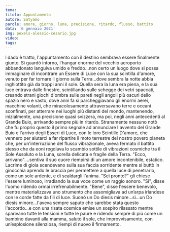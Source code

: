 ```yaml
---
tema:
titolo: Appuntamento
autore: Satyamo
parole: amore, giorno, luna, precisione, ritardo, flusso, battito
data: '6 gennaio 2021'
img: pexels-alessio-cesario.jpg
video: 
tags: 
---
```

l dado è tratto, l'appuntamento con il destino sembrava essere finalmente giunto. Si guardò intorno, l'hangar enorme del vecchio aeroporto  abbandonato languiva umido e freddo...non certo un luogo dove si possa immaginare di incontrare un Essere di Luce con la sua scintilla d'amore, venuto per far tornare il giorno sulla Terra...dove sembra la notte abbia inghiottito già da troppi anni il sole. 
Quella sera la luna era piena, e la sua luce entrava dalle finestre, scintillando sulle schegge dei vetri spaccati, creando strani giochi d'ombra sulle pareti negli angoli più oscuri dello spazio nero e vasto, dove anni fa si parcheggiavano gli enormi aerei, macchine volanti, che miracolosamente attraversavano terre e oceani sconfinati, per atterrare nei luoghi più distanti del mondo, mantenendo, inizialmente, una precisione quasi svizzera, ma poi, negli anni antecedenti al Grande Buio, arrivando sempre più in ritardo. Stranamente nessuno notò che fu proprio questo il primo segnale ad annunciare l'avvento del Grande Buio e l'arrivo degli Esseri di Luce, con le loro Scintille D'amore, che vennero per aiutarci a far ripartire il moto terrestre del nostro povero pianeta che, per un'interruzione del flusso vibrazionale, aveva fermato il battito stesso che da eoni regolava lo scambio sottile di vibrazioni cosmiche tra il Sole Assoluto e la Luna, sorella delicata e fragile della Terra. 
"Ecco, arrivano"....sentiva il suo cuore riempirsi di un amore incontenibile, estatico.  Lacrime di gioia scendevano sulla sua faccia sorridente mentre si buttò in ginocchia aprendo le braccia per permettere a quella luce di penetrarlo, come un sole ardente, e di scaldargli l'anima. "Sei pronto?" gli chiese l'essere luminoso, irradiando la sua voce come un raggio sonoro.  "Si", disse l'uomo ridendo ormai irrefrenabilmente.  "Bene", disse l'essere benevolo, mentre materializzava uno strumento che assomigliava ad un’arpa irlandese con le corde fatte da fili di luce.  Suonò un Do diesis minore...sì...un  Do diesis minore...l'aveva sempre saputo che sarebbe stata questo l'accordo...e con una risata cosmica emise un sospiro rilassato mentre sparivano tutte le tensioni e tutte le paure e ridendo sempre di più come un bambino davanti alla mamma, salutò il sole, che improvvisamente, con un’esplosione silenziosa, riempì di nuovo il firmamento.
